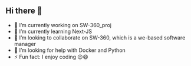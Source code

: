 ## Hi there 👋

<!--
**Arpite609/Arpite609** is a ✨ _special_ ✨ repository because its `README.md` (this file) appears on your GitHub profile.-->


- 🔭 I’m currently working on SW-360_proj
- 🌱 I’m currently learning Next-JS
- 👯 I’m looking to collaborate on SW-360, which is a we-based software manager
- 🤔 I’m looking for help with Docker and Python
- ⚡ Fun fact: I enjoy coding 😉😄
